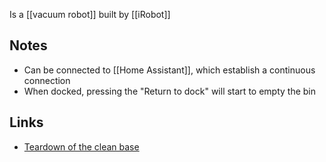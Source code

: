 Is a [[vacuum robot]] built by [[iRobot]]
## Notes
- Can be connected to [[Home Assistant]], which establish a continuous connection
- When docked, pressing the "Return to dock" will start to empty the bin
## Links
- [Teardown of the clean base](https://www.sevarg.net/2019/12/22/roomba-i7-clean-base-teardown/)

